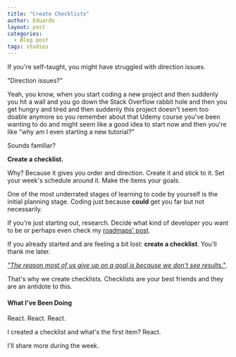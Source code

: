 ```yaml
---
title: "Create Checklists"
author: Eduardo
layout: post
categories:
  - Blog post
tags: studies
---
```

If you're self-taught, you might have struggled with direction issues.

"Direction issues?"

Yeah, you know, when you start coding a new project and then suddenly you hit a wall and you go down the Stack Overflow rabbit hole and then you get hungry and tired and then suddenly this project doesn't seem too doable anymore so you remember about that Udemy course you've been wanting to do and might seem like a good idea to start now and then you're like "why am I even starting a new tutorial?"

Sounds familiar?

**Create a checklist.**

Why? Because it gives you order and direction. Create it and stick to it. Set your week's schedule around it. Make the items your goals.

One of the most underrated stages of learning to code by yourself is the initial planning stage. Coding just because **could** get you far but not necessarily.

If you're just starting out, research. Decide what kind of developer you want to be or perhaps even check my [roadmaps' post]({{site.url}}/search-what-youre-looking-for). 

If you already started and are feeling a bit lost: **create a checklist**. You'll thank me later.

[*"The reason most of us give up on a goal is because we don't see results."*](https://medium.com/zerotomastery/learn-to-code-in-2019-get-hired-and-have-fun-along-the-way-d4197f96be27).

That's why we create checklists. Checklists are your best friends and they are an antidote to this.

#### What I've Been Doing
React. React. React.

I created a checklist and what's the first item? React.

I'll share more during the week.
